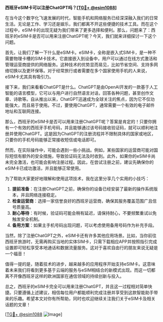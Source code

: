 **西班牙eSIM卡可以注册ChatGPT吗？[[TG💪+ @esim1088](https://t.me/s/esim1088)]**

在当今这个数字化飞速发展的时代，智能手机和网络服务已经深深融入我们的日常生活。无论是工作、学习还是娱乐，我们都离不开这些便捷的技术工具。而在这个过程中，eSIM卡的出现无疑为我们带来了更多选择和便利。那么，问题来了：西班牙的eSIM卡是否可以用来注册ChatGPT呢？今天，我们就来详细探讨一下这个问题。

首先，让我们了解一下什么是eSIM卡。eSIM卡，全称是嵌入式SIM卡，是一种不需要物理卡槽的SIM卡技术。它直接嵌入到设备中，用户可以通过在线方式激活和管理运营商提供的网络服务。这种技术的优势显而易见，比如节省空间、支持多网络切换以及更环保等。对于经常旅行或者需要在多个国家使用手机的人来说，eSIM卡尤其具有吸引力。

接下来，我们来看看ChatGPT是什么。ChatGPT是由OpenAI开发的一款基于人工智能的语言模型，它可以与用户进行自然语言对话，回答各种问题，甚至创作文章、诗歌等。自从推出以来，ChatGPT迅速成为全球关注的焦点，因为它不仅功能强大，而且易于使用。不过，要使用ChatGPT，通常需要一个有效的电子邮件地址和互联网连接。

那么，西班牙的eSIM卡是否可以用来注册ChatGPT呢？答案是肯定的！只要你拥有一个有效的西班牙手机号码，并且能够通过该号码接收验证码，就可以顺利地注册并使用ChatGPT。这是因为ChatGPT的注册流程并不限制具体的国家或地区，只要你的手机号码能够正常接收短信或电话即可。

然而，在实际操作中，可能会遇到一些小挑战。例如，某些国家的运营商可能对国际短信有额外的安全措施，导致验证码无法及时收到。此外，如果你的eSIM卡尚未完全激活，也可能会影响注册过程。因此，在尝试注册之前，建议先确保你的eSIM卡已成功激活，并且能够正常使用。

为了帮助大家更好地理解和使用这项技术，我在这里分享几个实用的小技巧：

1. **提前准备**：在注册ChatGPT之前，确保你的设备已经安装了最新的操作系统版本，并且网络连接稳定。
2. **检查运营商**：选择一家信誉良好的西班牙运营商，确保其服务覆盖范围广且信号质量高。
3. **耐心等待**：有时候，验证码可能会稍有延迟，请保持耐心，不要频繁重试以免触发安全机制。
4. **备用方案**：如果主手机号码出现问题，可以考虑使用备用号码作为补充手段。

当然，除了注册ChatGPT之外，eSIM卡还有许多其他应用场景。比如，当你前往西班牙旅游时，无需再购买当地的实体SIM卡，只需下载相应APP并按照指引完成设置即可轻松享受本地通话和数据流量服务。这对于喜欢自由行的朋友来说无疑是一个福音！

值得一提的是，随着技术的进步，越来越多的应用程序开始支持eSIM卡。这意味着未来我们将看到更多基于云端的服务与eSIM相结合的新模式出现。而这一切都离不开像西班牙这样的欧洲国家在通信领域的持续创新与投入。

总之，西班牙的eSIM卡完全可以用来注册ChatGPT，并且这一过程相对简单快捷。只要遵循上述建议，相信每位用户都能顺利完成注册并享受到这款智能助手带来的乐趣。希望本文对你有所帮助，同时也欢迎继续关注我们关于eSIM卡及相关话题的文章！

[[TG💪+ @esim1088](https://t.me/s/esim1088) ![Image](https://i.postimg.cc/4NQfJmqS/Snipaste-2025-05-13-00-14-12.png)]
